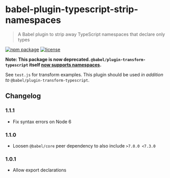 # babel-plugin-typescript-strip-namespaces

> A Babel plugin to strip away TypeScript namespaces that declare only types

[![npm package](https://img.shields.io/npm/v/babel-plugin-typescript-strip-namespaces.svg?style=flat-square)](https://www.npmjs.com/package/babel-plugin-typescript-strip-namespaces)
[![license](https://img.shields.io/github/license/jeysal/babel-plugin-typescript-strip-namespaces.svg?style=flat-square)](https://github.com/jeysal/babel-plugin-typescript-strip-namespaces/blob/master/LICENSE)

**Note: This package is now deprecated. `@babel/plugin-transform-typescript` itself [now supports namespaces](https://babeljs.io/docs/en/babel-plugin-transform-typescript#impartial-namespace-support).**

See `test.js` for transform examples.
This plugin should be used _in addition to_ `@babel/plugin-transform-typescript`.

## Changelog

### 1.1.1

- Fix syntax errors on Node 6

### 1.1.0

- Loosen `@babel/core` peer dependency to also include `>7.0.0 <7.3.0`

### 1.0.1

- Allow export declarations
